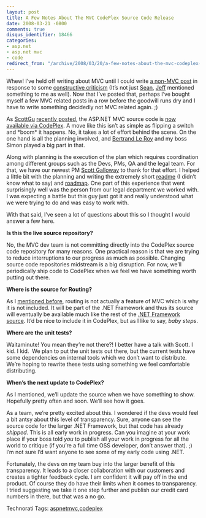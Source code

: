 ```yaml
---
layout: post
title: A Few Notes About The MVC CodePlex Source Code Release
date: 2008-03-21 -0800
comments: true
disqus_identifier: 18466
categories:
- asp.net
- asp.net mvc
- code
redirect_from: "/archive/2008/03/20/a-few-notes-about-the-mvc-codeplex-source-code-release.aspx/"
---
```


Whew! I’ve held off writing about MVC until I could write [a non-MVC
post](https://haacked.com/archive/2008/03/21/is-pizza-brain-food.aspx "Is Pizza Brain Food?")
in response to some [constructive
criticism](http://lostechies.com/blogs/sean_chambers/archive/2008/02/26/what-happened-to-you-ve-been-haacked.aspx "What happened to my blog?")
(It’s not just
[Sean](http://lostechies.com/blogs/sean_chambers/ "Sean Chambers"),
[Jeff](http://codinghorror.com/ "Jeff Atwood") mentioned something to me
as well). Now that I’ve posted that, perhaps I’ve bought myself a few
MVC related posts in a row before the goodwill runs dry and I have to
write something decidedly not MVC related again. ;)

As [ScottGu](http://weblogs.asp.net/scottgu/ "Scott Guthrie") [recently
posted](http://weblogs.asp.net/scottgu/archive/2008/03/21/asp-net-mvc-source-code-now-available.aspx "Source Available"),
the ASP.NET MVC source code is [now available via
CodePlex](http://www.codeplex.com/aspnet/ "ASP.NET MVC CodePlex"). A
move like this isn’t as simple as flipping a switch and \*boom\* it
happens. No, it takes a lot of effort behind the scene. On the one hand
is all the planning involved, and [Bertrand Le
Roy](http://weblogs.asp.net/bleroy/ "Bertrand") and my boss Simon played
a big part in that.

Along with planning is the execution of the plan which requires
coordination among different groups such as the Devs, PMs, QA and the
legal team. For that, we have our newest PM [Scott
Galloway](http://www.mostlylucid.co.uk/ "Scott Galloway") to thank for
that effort. I helped a little bit with the planning and writing the
extremely short
[readme](javascript:__doPostBack(’ctl00$ctl00$Content$TabContentPanel$Content$ReleaseFiles$FileList$ctl01$FileNameLink’,’’) "Readme file")
(I didn’t know what to say) and
[roadmap](http://www.codeplex.com/aspnet/Wiki/View.aspx?title=Road%20Map&referringTitle=Home "ASP.NET MVC RoadMap").
One part of this experience that went surprisingly well was the person
from our legal department we worked with. I was expecting a battle but
this guy just got it and really understood what we were trying to do and
was easy to work with.

With that said, I’ve seen a lot of questions about this so I thought I
would answer a few here.

**Is this the live source repository?**

No, the MVC dev team is not committing directly into the CodePlex source
code repository for many reasons. One practical reason is that we are
trying to reduce interruptions to our progress as much as possible.
Changing source code repositories midstream is a big disruption. For
now, we’ll periodically ship code to CodePlex when we feel we have
something worth putting out there.

**Where is the source for Routing?**

As I [mentioned
before](https://haacked.com/archive/2008/03/10/thoughts-on-asp.net-mvc-preview-2-and-beyond.aspx "Thoughts on Preview 2"),
routing is not actually a feature of MVC which is why it is not
included. It will be part of the .NET Framework and thus its source will
eventually be available much like the rest of the [.NET Framework
source](http://weblogs.asp.net/scottgu/archive/2008/01/16/net-framework-library-source-code-now-available.aspx ".NET Framework Source is now available").
It’d be nice to include it in CodePlex, but as I like to say, *baby
steps*.

**Where are the unit tests?**

Waitaminute! You mean they’re not there?! I better have a talk with
Scott. I kid. I kid.  We plan to put the unit tests out there, but the
current tests have some dependencies on internal tools which we don’t
want to distribute. We’re hoping to rewrite these tests using something
we feel comfortable distributing.

**When’s the next update to CodePlex?**

As I mentioned, we’ll update the source when we have something to show.
Hopefully pretty often and soon. We’ll see how it goes.

As a team, we’re pretty excited about this. I wondered if the devs would
feel a bit antsy about this level of transparency. Sure, anyone can see
the source code for the larger .NET Framework, but that code has already
*shipped*. This is all early work in progress. Can you imagine at your
work place if your boss told *you* to publish all your work in progress
for all the world to critique (if you’re a full time OSS developer,
don’t answer that). ;) I’m not sure I’d want anyone to see some of my
early code using .NET.

Fortunately, the devs on my team buy into the larger benefit of this
transparency. It leads to a closer collaboration with our customers and
creates a tighter feedback cycle. I am confident it will pay off in the
end product. Of course they do have their limits when it comes to
transparency. I tried suggesting we take it one step further and publish
our credit card numbers in there, but that was a no go.

Technorati Tags:
[aspnetmvc](http://technorati.com/tags/aspnetmvc),[codeplex](http://technorati.com/tags/codeplex)

